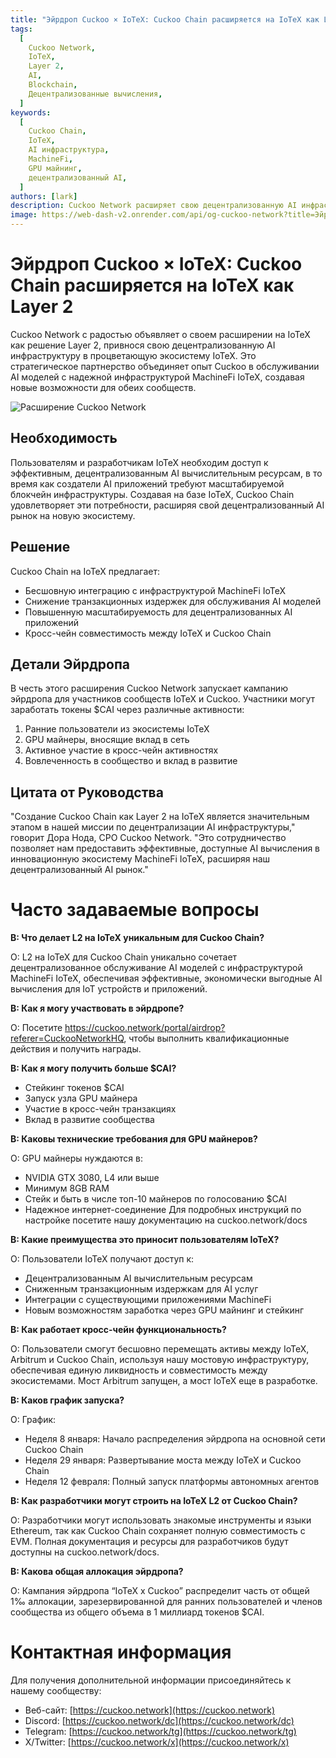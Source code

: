 ```yaml
---
title: "Эйрдроп Cuckoo × IoTeX: Cuckoo Chain расширяется на IoTeX как Layer 2"
tags:
  [
    Cuckoo Network,
    IoTeX,
    Layer 2,
    AI,
    Blockchain,
    Децентрализованные вычисления,
  ]
keywords:
  [
    Cuckoo Chain,
    IoTeX,
    AI инфраструктура,
    MachineFi,
    GPU майнинг,
    децентрализованный AI,
  ]
authors: [lark]
description: Cuckoo Network расширяет свою децентрализованную AI инфраструктуру на IoTeX как решение Layer 2, интегрируясь с экосистемой MachineFi IoTeX для предложения масштабируемых AI вычислений и кросс-чейн совместимости. Узнайте о преимуществах для разработчиков, майнеров и пользователей IoTeX, а также о том, как принять участие в эйрдропе токенов $CAI.
image: https://web-dash-v2.onrender.com/api/og-cuckoo-network?title=Эйрдроп%20Cuckoo%20%C3%97%20IoTeX:%20Cuckoo%20Chain%20расширяется%20на%20IoTeX%20как%20Layer%202
---
```


# Эйрдроп Cuckoo × IoTeX: Cuckoo Chain расширяется на IoTeX как Layer 2

Cuckoo Network с радостью объявляет о своем расширении на IoTeX как решение Layer 2, привнося свою децентрализованную AI инфраструктуру в процветающую экосистему IoTeX. Это стратегическое партнерство объединяет опыт Cuckoo в обслуживании AI моделей с надежной инфраструктурой MachineFi IoTeX, создавая новые возможности для обеих сообществ.

![Расширение Cuckoo Network](https://web-dash-v2.onrender.com/api/og-cuckoo-network?title=Эйрдроп%20Cuckoo%20%C3%97%20IoTeX:%20Cuckoo%20Chain%20расширяется%20на%20IoTeX%20как%20Layer%202)

## **Необходимость**

Пользователям и разработчикам IoTeX необходим доступ к эффективным, децентрализованным AI вычислительным ресурсам, в то время как создатели AI приложений требуют масштабируемой блокчейн инфраструктуры. Создавая на базе IoTeX, Cuckoo Chain удовлетворяет эти потребности, расширяя свой децентрализованный AI рынок на новую экосистему.

## **Решение**

Cuckoo Chain на IoTeX предлагает:

- Бесшовную интеграцию с инфраструктурой MachineFi IoTeX
- Снижение транзакционных издержек для обслуживания AI моделей
- Повышенную масштабируемость для децентрализованных AI приложений
- Кросс-чейн совместимость между IoTeX и Cuckoo Chain

## **Детали Эйрдропа**

В честь этого расширения Cuckoo Network запускает кампанию эйрдропа для участников сообществ IoTeX и Cuckoo. Участники могут заработать токены $CAI через различные активности:

1. Ранние пользователи из экосистемы IoTeX
2. GPU майнеры, вносящие вклад в сеть
3. Активное участие в кросс-чейн активностях
4. Вовлеченность в сообщество и вклад в развитие

## **Цитата от Руководства**

"Создание Cuckoo Chain как Layer 2 на IoTeX является значительным этапом в нашей миссии по децентрализации AI инфраструктуры," говорит Дора Нода, CPO Cuckoo Network. "Это сотрудничество позволяет нам предоставить эффективные, доступные AI вычисления в инновационную экосистему MachineFi IoTeX, расширяя наш децентрализованный AI рынок."

# **Часто задаваемые вопросы**

**В: Что делает L2 на IoTeX уникальным для Cuckoo Chain?**

О: L2 на IoTeX для Cuckoo Chain уникально сочетает децентрализованное обслуживание AI моделей с инфраструктурой MachineFi IoTeX, обеспечивая эффективные, экономически выгодные AI вычисления для IoT устройств и приложений.

**В: Как я могу участвовать в эйрдропе?**

О: Посетите https://cuckoo.network/portal/airdrop?referer=CuckooNetworkHQ, чтобы выполнить квалификационные действия и получить награды.

**В: Как я могу получить больше $CAI?**

- Стейкинг токенов $CAI
- Запуск узла GPU майнера
- Участие в кросс-чейн транзакциях
- Вклад в развитие сообщества

**В: Каковы технические требования для GPU майнеров?**

О: GPU майнеры нуждаются в:

- NVIDIA GTX 3080, L4 или выше
- Минимум 8GB RAM
- Стейк и быть в числе топ-10 майнеров по голосованию $CAI
- Надежное интернет-соединение Для подробных инструкций по настройке посетите нашу документацию на cuckoo.network/docs

**В: Какие преимущества это приносит пользователям IoTeX?**

О: Пользователи IoTeX получают доступ к:

- Децентрализованным AI вычислительным ресурсам
- Сниженным транзакционным издержкам для AI услуг
- Интеграции с существующими приложениями MachineFi
- Новым возможностям заработка через GPU майнинг и стейкинг

**В: Как работает кросс-чейн функциональность?**

О: Пользователи смогут бесшовно перемещать активы между IoTeX, Arbitrum и Cuckoo Chain, используя нашу мостовую инфраструктуру, обеспечивая единую ликвидность и совместимость между экосистемами. Мост Arbitrum запущен, а мост IoTeX еще в разработке.

**В: Каков график запуска?**

О: График:

- Неделя 8 января: Начало распределения эйрдропа на основной сети Cuckoo Chain
- Неделя 29 января: Развертывание моста между IoTeX и Cuckoo Chain
- Неделя 12 февраля: Полный запуск платформы автономных агентов

**В: Как разработчики могут строить на IoTeX L2 от Cuckoo Chain?**

О: Разработчики могут использовать знакомые инструменты и языки Ethereum, так как Cuckoo Chain сохраняет полную совместимость с EVM. Полная документация и ресурсы для разработчиков будут доступны на cuckoo.network/docs.

**В: Какова общая аллокация эйрдропа?**

О: Кампания эйрдропа “IoTeX x Cuckoo” распределит часть от общей 1‰ аллокации, зарезервированной для ранних пользователей и членов сообщества из общего объема в 1 миллиард токенов $CAI.

# **Контактная информация**

Для получения дополнительной информации присоединяйтесь к нашему сообществу:

- Веб-сайт: [https://cuckoo.network](https://cuckoo.network)
- Discord: [https://cuckoo.network/dc](https://cuckoo.network/dc)
- Telegram: [https://cuckoo.network/tg](https://cuckoo.network/tg)
- X/Twitter: [https://cuckoo.network/x](https://cuckoo.network/x)
